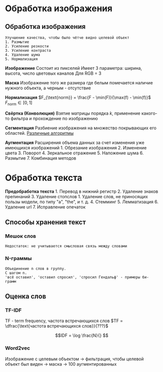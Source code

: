 # Обработка изображения
## Обработка изображения
	Улучшение качества, чтобы было чётче видно целевой объект
	1. Размытие
	2. Усиление резкости
	3. Усиление контраста
	4. Удаление шума
	5. Нормализация

**Изображение**
	Состоит из пикселей
	Имеет 3 параметра: ширина, высота, число цветовых каналов
		Для RGB = 3

**Маска**
	Изображение того же размера где белым помечается наличие нужного объекта, а черным - отсутствие

**Нормализация**
	$F_{\text{norm}} = \frac{F - \min(F)}{\max(f) - \min(f)}$
	$F_{\text{norm}} \in \left[0, 1\right]$

**Свёртка (Конволюция)**
	Взятие матрицы порядка $k$, применение какого-то фильтра и прохождение по изображению

**Сегментация**
	Разбиение изображения на множество покрывающих его областей.
	[Различные алгоритмы](https://habr.com/ru/companies/intel/articles/266347/)

**Аугментация**
	Расширения объема данных за счет изменения уже имеющихся изображений
	1. Обрезание изображения
	2. Изменение цвета
	3. Поворот
	4. Зеркальное отражение
	5. Наложение шума
	6. Размытие
	7. Комбинация методов

# Обработка текста
**Предобработка текста**
	1. Перевод в нижний регистр
	2. Удаление знаков препинаний
	3. Удаление стопслов
		1. Удаление слов, не приносящих пользы модели, по типу "a", "the", и т. д.
	4. Стемминг
	5. Лемматизация
	6. Удаление url
	7. Исправление опечаток

## Способы хранения текст
### Мешок слов
	Недостаток: не учитывается смысловая связь между словами
### N-граммы
	Объединение n слов в группу.
	С шагом n.
	'всё оставил', 'оставил спросил', 'спросил Гендальф' - примеры би-грамм

## Оценка слов
### TF-IDF
TF - term frequency, частота встречающихся слов
$TF = \dfrac{\text{частота встречающихся слов}}{???}$

$$IDF = \log \frac{N}{} $$



### Word2vec




Изображение с целевым объектом -> фильтрация, чтобы целевой объект был виден -> маска -> 100 аугментированных